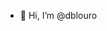 - 👋 Hi, I’m @dblouro

<!---
- 👀 I’m interested in ...
- 🌱 I’m currently learning ...
- 💞️ I’m looking to collaborate on ...
- 📫 How to reach me ...


dblouro/dblouro is a ✨ special ✨ repository because its `README.md` (this file) appears on your GitHub profile.
You can click the Preview link to take a look at your changes.
--->
